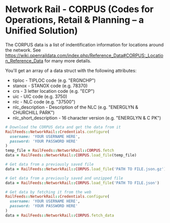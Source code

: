 # Network Rail - CORPUS (Codes for Operations, Retail & Planning – a Unified Solution)

The CORPUS data is a list of indentification information for locations around the network.
See <https://wiki.openraildata.com/index.php/Reference_Data#CORPUS:_Location_Reference_Data>
for many more details.

You'll get an array of a data struct with the following attributes:

* tiploc - TIPLOC code (e.g. "ERGNCHP")
* stanox - STANOX code (e.g. 78370)
* crs - 3 letter location code (e.g. "ECP")
* uic - UIC code (e.g. 3750)
* nlc - NLC code (e.g. "37500")
* nlc_description - Description of the NLC (e.g. "ENERGLYN & CHURCHILL PARK")
* nlc_short_description - 16 character version (e.g. "ENERGLYN & C PK")

```ruby
# Download the CORPUS data and get the data from it
RailFeeds::NetworkRail::Credentials.configure(
  username: 'YOUR USERNAME HERE',
  password: 'YOUR PASSWORD HERE'
)
temp_file = RailFeeds::NetworkRail::CORPUS.fetch
data = RailFeeds::NetworkRail::CORPUS.load_file(temp_file)

# Get data from a previously saved file
data = RailFeeds::NetworkRail::CORPUS.load_file('PATH TO FILE.json.gz')

# Get data from a previously saved and unzipped file
data = RailFeeds::NetworkRail::CORPUS.load_file('PATH TO FILE.json')

# Get data by fetching it from the web
RailFeeds::NetworkRail::Credentials.configure(
  username: 'YOUR USERNAME HERE',
  password: 'YOUR PASSWORD HERE'
)
data = RailFeeds::NetworkRail::CORPUS.fetch_data
```
